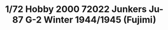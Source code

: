 ---
layout: product
title: "1/72 Hobby 2000 72022 Junkers Ju-87 G-2 Winter 1944/1945   (Fujimi)"
price: "2000" 
desc: "Maketa"
img_path: "/assets/img/H2K72022.webp"
brand: "N/A"
available: true
special_offer: false
new: false
soon: false
cat: "010000"
subcat: "011900"
subsubcat: "0N/A"
sifra: "H2K72022"
popular: false
---